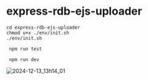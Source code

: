 # express-rdb-ejs-uploader

```
cd express-rdb-ejs-uploader
chmod u+x ./env/init.sh 
./env/init.sh 
```

```
 npm run test
```

```
 npm run dev
```



![2024-12-13_13h14_01](https://github.com/user-attachments/assets/33d5bc31-a2aa-4a08-a864-f0ec8d3dd108)
